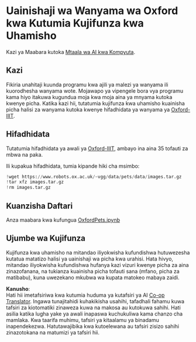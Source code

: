 <!--
CO_OP_TRANSLATOR_METADATA:
{
  "original_hash": "7765935c35fcee69b9fe2d0cfd6963e2",
  "translation_date": "2025-08-25T20:57:37+00:00",
  "source_file": "lessons/4-ComputerVision/08-TransferLearning/lab/README.md",
  "language_code": "sw"
}
-->
# Uainishaji wa Wanyama wa Oxford kwa Kutumia Kujifunza kwa Uhamisho

Kazi ya Maabara kutoka [Mtaala wa AI kwa Kompyuta](https://github.com/microsoft/ai-for-beginners).

## Kazi

Fikiria unahitaji kuunda programu kwa ajili ya malezi ya wanyama ili kuorodhesha wanyama wote. Mojawapo ya vipengele bora vya programu kama hiyo itakuwa kugundua moja kwa moja aina ya mnyama kutoka kwenye picha. Katika kazi hii, tutatumia kujifunza kwa uhamisho kuainisha picha halisi za wanyama kutoka kwenye hifadhidata ya wanyama ya [Oxford-IIIT](https://www.robots.ox.ac.uk/~vgg/data/pets/).

## Hifadhidata

Tutatumia hifadhidata ya awali ya [Oxford-IIIT](https://www.robots.ox.ac.uk/~vgg/data/pets/), ambayo ina aina 35 tofauti za mbwa na paka.

Ili kupakua hifadhidata, tumia kipande hiki cha msimbo:

```python
!wget https://www.robots.ox.ac.uk/~vgg/data/pets/data/images.tar.gz
!tar xfz images.tar.gz
!rm images.tar.gz
```

## Kuanzisha Daftari

Anza maabara kwa kufungua [OxfordPets.ipynb](../../../../../../lessons/4-ComputerVision/08-TransferLearning/lab/OxfordPets.ipynb)

## Ujumbe wa Kujifunza

Kujifunza kwa uhamisho na mitandao iliyokwisha kufundishwa hutuwezesha kutatua matatizo halisi ya uainishaji wa picha kwa urahisi. Hata hivyo, mitandao iliyokwisha kufundishwa hufanya kazi vizuri kwenye picha za aina zinazofanana, na tukianza kuainisha picha tofauti sana (mfano, picha za matibabu), kuna uwezekano mkubwa wa kupata matokeo mabaya zaidi.

**Kanusho**:  
Hati hii imetafsiriwa kwa kutumia huduma ya kutafsiri ya AI [Co-op Translator](https://github.com/Azure/co-op-translator). Ingawa tunajitahidi kuhakikisha usahihi, tafadhali fahamu kuwa tafsiri za kiotomatiki zinaweza kuwa na makosa au kutokuwa sahihi. Hati asilia katika lugha yake ya awali inapaswa kuchukuliwa kama chanzo cha mamlaka. Kwa taarifa muhimu, tafsiri ya kitaalamu ya binadamu inapendekezwa. Hatutawajibika kwa kutoelewana au tafsiri zisizo sahihi zinazotokana na matumizi ya tafsiri hii.